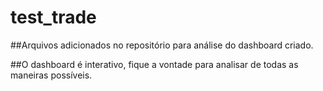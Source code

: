 # test_trade

##Arquivos adicionados no repositório para análise do dashboard criado.

##O dashboard é interativo, fique a vontade para analisar de todas as maneiras possíveis.

